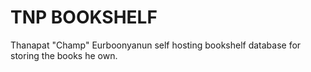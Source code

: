 # TNP BOOKSHELF
Thanapat "Champ" Eurboonyanun self hosting bookshelf database for storing the books he own.
